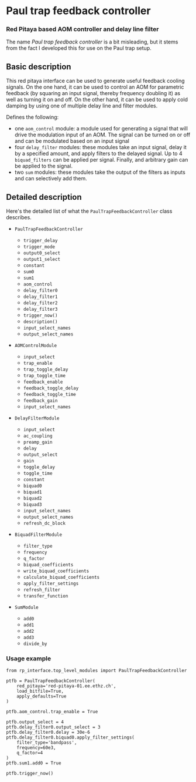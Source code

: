 # Paul trap feedback controller
### Red Pitaya based AOM controller and delay line filter
The name _Paul trap feedback controller_ is a bit misleading, but it stems from the fact I developed this for use on the Paul trap setup.

## Basic description
This red pitaya interface can be used to generate useful feedback cooling signals. On the one hand, it can be used to control an AOM for parametric feedback (by squaring an input signal, thereby frequency doubling it) as well as turning it on and off. On the other hand, it can be used to apply cold damping by using one of multiple delay line and filter modules.

Defines the following:
- one `aom_control` module: a module used for generating a signal that will drive the modulation input of an AOM. The signal can be turned on or off and can be modulated based on an input signal
- four `delay_filter` modules: these modules take an input signal, delay it by a specified amount, and apply filters to the delayed signal. Up to 4 `biquad_filters` can be applied per signal. Finally, and arbitrary gain can be applied to the signal.
- two `sum` modules: these modules take the output of the filters as inputs and can selectively add them.

## Detailed description
Here's the detailed list of what the `PaulTrapFeedbackController` class describes.

- `PaulTrapFeedbackController`
  - `trigger_delay`
  - `trigger_mode`
  - `output0_select`
  - `output1_select`
  - `constant`
  - `sum0`
  - `sum1`
  - `aom_control`
  - `delay_filter0`
  - `delay_filter1`
  - `delay_filter2`
  - `delay_filter3`
  - `trigger_now()`
  - `description()`
  - `input_select_names`
  - `output_select_names`


- `AOMControlModule`
  - `input_select`
  - `trap_enable`
  - `trap_toggle_delay`
  - `trap_toggle_time`
  - `feedback_enable`
  - `feedback_toggle_delay`
  - `feedback_toggle_time`
  - `feedback_gain`
  - `input_select_names`


- `DelayFilterModule`
  - `input_select`
  - `ac_coupling`
  - `preamp_gain`
  - `delay`
  - `output_select`
  - `gain`
  - `toggle_delay`
  - `toggle_time`
  - `constant`
  - `biquad0`
  - `biquad1`
  - `biquad2`
  - `biquad3`
  - `input_select_names`
  - `output_select_names`
  - `refresh_dc_block`


- `BiquadFilterModule`
  - `filter_type`
  - `frequency`
  - `q_factor`
  - `biquad_coefficients`
  - `write_biquad_coefficients`
  - `calculate_biquad_coefficients`
  - `apply_filter_settings`
  - `refresh_filter`
  - `transfer_function`


- `SumModule`
  - `add0`
  - `add1`
  - `add2`
  - `add3`
  - `divide_by`

### Usage example

```python3
from rp_interface.top_level_modules import PaulTrapFeedbackController

ptfb = PaulTrapFeedbackController(
    red_pitaya='red-pitaya-01.ee.ethz.ch',
    load_bitfile=True,
    apply_defaults=True
)

ptfb.aom_control.trap_enable = True

ptfb.output_select = 4
ptfb.delay_filter0.output_select = 3
ptfb.delay_filter0.delay = 30e-6
ptfb.delay_filter0.biquad0.apply_filter_settings(
    filter_type='bandpass',
    frequency=60e3,
    q_factor=4
)
ptfb.sum1.add0 = True

ptfb.trigger_now()
```